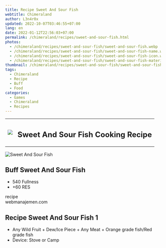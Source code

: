 ```yaml
---
title: Recipe Sweet And Sour Fish
webtitle: Chimeraland
author: L3n4r0x
updated: 2022-10-07T03:46:55+07:00
lang: en
date: 2022-01-12T22:56:03+07:00
permalink: /chimeraland/recipes/sweet-and-sour-fish.html
photos:
  - /chimeraland/recipes/sweet-and-sour-fish/sweet-and-sour-fish.webp
  - /chimeraland/recipes/sweet-and-sour-fish/sweet-and-sour-fish-name.webp
  - /chimeraland/recipes/sweet-and-sour-fish/sweet-and-sour-fish-icon.webp
  - /chimeraland/recipes/sweet-and-sour-fish/sweet-and-sour-fish-material.webp
thumbnail: /chimeraland/recipes/sweet-and-sour-fish/sweet-and-sour-fish.webp
tags:
  - Chimeraland
  - Recipe
  - Buff
  - Food
categories:
  - Games
  - Chimeraland
  - Recipes
---
```


<section id="bootstrap-wrapper"><link rel="stylesheet" href="https://cdn.statically.io/gh/dimaslanjaka/Web-Manajemen/40ac3225/css/bootstrap-4.5-wrapper.css"/><div class="row mb-2"><div class="col-md-12 mb-2"><table class="table" id="post-info"><tbody><tr><td><img class="d-inline-block me-2" src="/chimeraland/recipes/sweet-and-sour-fish/sweet-and-sour-fish-icon.webp" width="auto" height="auto"/></td><td><h1 class="fs-5">Sweet And Sour Fish Cooking Recipe</h1></td></tr></tbody></table></div></div><div class="card mb-2"><div class="row g-0"><div class="col-sm-4 position-relative mb-2"><img src="/chimeraland/recipes/sweet-and-sour-fish/sweet-and-sour-fish-material.webp" class="card-img fit-cover w-100 h-100" alt="Sweet And Sour Fish" data-fancybox="true"/></div><div class="col-sm-8 mb-2"><div class="card-body"><h2 class="card-title fs-5">Buff Sweet And Sour Fish</h2><div class="card-text"><ul><li>540 Fullness</li><li>+60 RES</li></ul></div><span class="badge rounded-pill bg-dark">recipe</span></div><div class="card-footer text-end text-muted">webmanajemen.com</div></div></div></div><div class="row mb-2"><div class="col-12 col-lg-6 recipe-item mb-2"><div class="card"><div class="card-body"><h2 class="card-title fs-5">Recipe Sweet And Sour Fish 1</h2><div class="card-text"><ul><li>Any Wild Fruit<span> + </span>Dew/Ice Piece<span> + </span>Any Meat<span> + </span>Orange grade fish/Red grade fish</li><li>Device: Stove or Camp</li></ul></div></div></div></div></div></section>